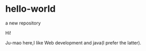 # hello-world
a new repository

Hi!

Ju-mao here,I like Web development and java(I prefer the latter).
